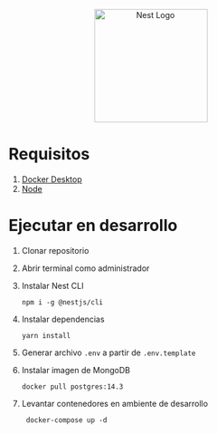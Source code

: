 <p align="center">
  <a href="http://nestjs.com/" target="blank"><img src="https://nestjs.com/img/logo-small.svg" width="200" alt="Nest Logo" /></a>
</p>

# Requisitos

1. [Docker Desktop](https://www.docker.com/get-started)
2. [Node](https://nodejs.org/es/)

# Ejecutar en desarrollo

1. Clonar repositorio
2. Abrir terminal como administrador
3. Instalar Nest CLI 
    ```
    npm i -g @nestjs/cli
    ```
4. Instalar dependencias 
    ```
    yarn install
    ```
6. Generar archivo ```.env``` a partir de ```.env.template```

7. Instalar imagen de MongoDB 
    ```
    docker pull postgres:14.3
    ```

8. Levantar contenedores en ambiente de desarrollo
    ```
     docker-compose up -d
    ```
